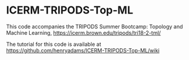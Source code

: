 # ICERM-TRIPODS-Top-ML
This code accompanies the TRIPODS Summer Bootcamp: Topology and Machine Learning, https://icerm.brown.edu/tripods/tri18-2-tml/

The tutorial for this code is available at https://github.com/henryadams/ICERM-TRIPODS-Top-ML/wiki
